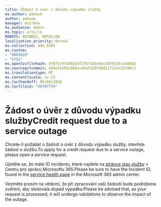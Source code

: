```yaml
---
title: Žádost o úvěr z důvodu výpadku služby
ms.author: pebaum
author: pebaum
manager: mnirkhe
ms.audience: Admin
ms.topic: article
ROBOTS: NOINDEX, NOFOLLOW
localization_priority: Normal
ms.collection: Adm_O365
ms.custom:
- "9003020"
- "5752"
ms.openlocfilehash: 5f675c9f44563df2fb7183e91c5478335ca58058
ms.sourcegitcommit: e09af4285c6b81ca0a5320fdb811713ac25748c3
ms.translationtype: MT
ms.contentlocale: cs-CZ
ms.lasthandoff: 06/09/2020
ms.locfileid: "44707774"
---
```

# <a name="credit-request-due-to-a-service-outage"></a><span data-ttu-id="caad0-102">Žádost o úvěr z důvodu výpadku služby</span><span class="sxs-lookup"><span data-stu-id="caad0-102">Credit request due to a service outage</span></span>

<span data-ttu-id="caad0-103">Chcete-li požádat o žádost o úvěr z důvodu výpadku služby, otevřete žádost o službu.</span><span class="sxs-lookup"><span data-stu-id="caad0-103">To apply for a credit request due to a service outage, please open a service request.</span></span>

<span data-ttu-id="caad0-104">Ujistěte se, že máte ID incidentu, které najdete na [stránce stav služby](https://docs.microsoft.com/office365/enterprise/view-service-health) v Centru pro správu Microsoftu 365.</span><span class="sxs-lookup"><span data-stu-id="caad0-104">Please be sure to have the Incident ID, found in the [service health page](https://docs.microsoft.com/office365/enterprise/view-service-health) in the Microsoft 365 admin center.</span></span>

<span data-ttu-id="caad0-105">Vezměte prosím na vědomí, že při zpracování vaší žádosti bude podrobena ověření, aby sledovala dopad výpadku.</span><span class="sxs-lookup"><span data-stu-id="caad0-105">Please be advised that, as your request is processed, it will undergo validations to observe the impact of the outage.</span></span>
